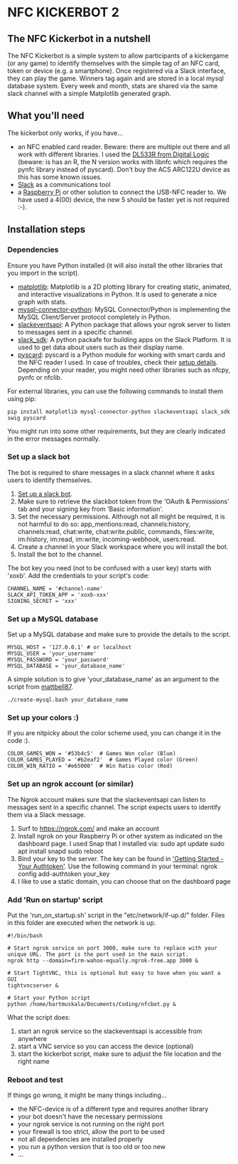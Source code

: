 # NFC KICKERBOT 2

## The NFC Kickerbot in a nutshell

The NFC Kickerbot is a simple system to allow participants of a kickergame (or any game) to identify themselves with the simple tag of an NFC card, token or device (e.g. a smartphone). Once registered via a Slack interface, they can play the game. Winners tag again and are stored in a local mysql database system. Every week and month, stats are shared via the same slack channel with a simple Matplotlib generated graph.

## What you'll need

The kickerbot only works, if you have...

- an NFC enabled card reader. Beware: there are multiple out there and all work with different libraries. I used the [DL533R from Digital Logic](https://www.nfc-tag-shop.de/en/NFC-Reader-Writer-DL533R-IP54-white-green-with-range-booster/68949) (beware: is has an R, the N version works with libnfc which requires the pynfc library instead of pyscard). Don't buy the ACS ARC122U device as this has some known issues.
- [Slack](https://slack.com/) as a communications tool
- a [Raspberry Pi](https://www.raspberrypi.com/) or other solution to connect the USB-NFC reader to. We have used a 4(00) device, the new 5 should be faster yet is not required :-).

## Installation steps

### Dependencies

Ensure you have Python installed (it will also install the other libraries that you import in the script).

- [matplotlib](https://matplotlib.org/): Matplotlib is a 2D plotting library for creating static, animated, and interactive visualizations in Python. It is used to generate a nice graph with stats.
- [mysql-connector-python](https://dev.mysql.com/doc/connector-python/en/): MySQL Connector/Python is implementing the MySQL Client/Server protocol completely in Python.
- [slackeventsapi](https://github.com/slackapi/python-slack-events-api): A Python package that allows your ngrok server to listen to messages sent in a specific channel.
- [slack_sdk](https://github.com/slackapi/python-slack-sdk): A python packafe for building apps on the Slack Platform. It is used to get data about users such as their display name.
- [pyscard](https://github.com/LudovicRousseau/pyscard): pyscard is a Python module for working with smart cards and the NFC reader I used. In case of troubles, check their [setup details](https://github.com/LudovicRousseau/pyscard/blob/master/INSTALL.md). Depending on your reader, you might need other libraries such as nfcpy, pynfc or nfclib.

For external libraries, you can use the following commands to install them using pip:

    pip install matplotlib mysql-connector-python slackeventsapi slack_sdk swig pyscard 

You might run into some other requirements, but they are clearly indicated in the error messages normally.

### Set up a slack bot

The bot is required to share messages in a slack channel where it asks users to identify themselves.

1. [Set up a slack bot](https://api.slack.com/apps).
2. Make sure to retrieve the slackbot token from the 'OAuth & Permissions' tab and your signing key from 'Basic information'.
3. Set the necessary permissions. Although not all might be required, it is not harmful to do so: app_mentions:read, channels:history, channels:read, chat:write, chat:write.public, commands, files:write, im:history, im:read, im:write, incoming-webhook, users:read.
4. Create a channel in your Slack workspace where you will install the bot. 
5. Install the bot to the channel.

The bot key you need (not to be confused with a user key) starts with 'xoxb'.
Add the credentials to your script's code:

    CHANNEL_NAME = '#channel-name'
    SLACK_API_TOKEN_APP = 'xoxb-xxx'
    SIGNING_SECRET = 'xxx'

### Set up a MySQL database

Set up a MySQL database and make sure to provide the details to the script. 

    MYSQL_HOST = '127.0.0.1' # or localhost
    MYSQL_USER = 'your_username'
    MYSQL_PASSWORD = 'your_password'
    MYSQL_DATABASE = 'your_database_name'

A simple solution is to give 'your_database_name' as an argument to the script from [mattbell87](https://gist.github.com/mattbell87/1e678cc850e0ed66444b02a8cb6a094f).

    ./create-mysql.bash your_database_name

### Set up your colors :) 

If you are nitpicky about the color scheme used, you can change it in the code :).

    COLOR_GAMES_WON = '#53b4c5'  # Games Won color (Blue)
    COLOR_GAMES_PLAYED = '#b2eaf2'  # Games Played color (Green)
    COLOR_WIN_RATIO = '#e65000'  # Win Ratio color (Red)

### Set up an ngrok account (or similar)
The Ngrok account makes sure that the slackeventsapi can listen to messages sent in a specific channel. The script expects users to identify them via a Slack message.

1. Surf to https://ngrok.com/ and make an account
2. Install ngrok on your Raspberry Pi or other system as indicated on the dashboard page. I used Snap that I installed via:
    sudo apt update
    sudo apt install snapd
    sudo reboot
3. Bind your key to the server. The key can be found in ['Getting Started - Your Authtoken'](https://dashboard.ngrok.com/get-started/your-authtoken). Use the following command in your terminal:
    ngrok config add-authtoken your_key
4. I like to use a static domain, you can choose that on the dashboard page

### Add 'Run on startup' script
Put the 'run_on_startup.sh' script in the "etc/network/if-up.d/" folder.
Files in this folder are executed when the network is up.

    #!/bin/bash
    
    # Start ngrok service on port 3000, make sure to replace with your unique URL. The port is the port used in the main script.
    ngrok http --domain=firm-wahoo-equally.ngrok-free.app 3000 &
    
    # Start TightVNC, this is optional but easy to have when you want a GUI
    tightvncserver &
    
    # Start your Python script
    python /home/bartmuskala/Documents/Coding/nfcbot.py &

What the script does:
1. start an ngrok service so the slackeventsapi is accessible from anywhere
2. start a VNC service so you can access the device (optional)
3. start the kickerbot script, make sure to adjust the file location and the right name

### Reboot and test

If things go wrong, it might be many things including...
- the NFC-device is of a different type and requires another library
- your bot doesn't have the necessary permissions
- your ngrok service is not running on the right port
- your firewall is too strict, allow the port to be used
- not all dependencies are installed properly
- you run a python version that is too old or too new
- ...
